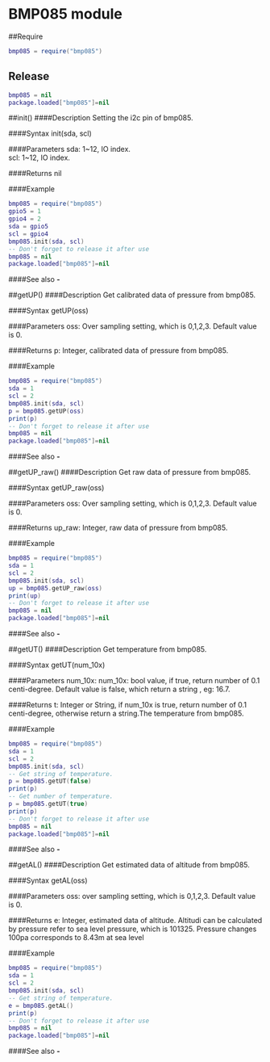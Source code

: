 # BMP085 module

##Require
```lua
bmp085 = require("bmp085")
```
## Release
```lua
bmp085 = nil
package.loaded["bmp085"]=nil
```
<a id="bmp085_init"></a>
##init()
####Description
Setting the i2c pin of bmp085.<br />

####Syntax
init(sda, scl)

####Parameters
sda: 1~12, IO index.<br />
scl: 1~12, IO index.<br />

####Returns
nil

####Example
```lua
bmp085 = require("bmp085")
gpio5 = 1
gpio4 = 2
sda = gpio5
scl = gpio4
bmp085.init(sda, scl)
-- Don't forget to release it after use
bmp085 = nil
package.loaded["bmp085"]=nil
```

####See also
**-**   []()

<a id="bmp085_getUP"></a>
##getUP()
####Description
Get calibrated data of pressure from bmp085.<br />

####Syntax
getUP(oss)

####Parameters
oss: Over sampling setting, which is 0,1,2,3. Default value is 0.<br />

####Returns
p: Integer, calibrated data of pressure from bmp085.

####Example
```lua
bmp085 = require("bmp085")
sda = 1
scl = 2
bmp085.init(sda, scl)
p = bmp085.getUP(oss)
print(p)
-- Don't forget to release it after use
bmp085 = nil
package.loaded["bmp085"]=nil
```

####See also
**-**   []()

<a id="bmp085_getUP_raw"></a>
##getUP_raw()
####Description
Get raw data of pressure from bmp085.<br />

####Syntax
getUP_raw(oss)

####Parameters
oss: Over sampling setting, which is 0,1,2,3. Default value is 0.<br />

####Returns
up_raw: Integer, raw data of pressure from bmp085.

####Example
```lua
bmp085 = require("bmp085")
sda = 1
scl = 2
bmp085.init(sda, scl)
up = bmp085.getUP_raw(oss)
print(up)
-- Don't forget to release it after use
bmp085 = nil
package.loaded["bmp085"]=nil
```

####See also
**-**   []()

<a id="bmp085_getUT"></a>
##getUT()
####Description
Get temperature from bmp085.<br />

####Syntax
getUT(num_10x)

####Parameters
num_10x: num_10x: bool value, if true, return number of 0.1 centi-degree. Default value is false, which return a string , eg: 16.7.<br />

####Returns
t: Integer or String, if num_10x is true, return number of 0.1 centi-degree, otherwise return a string.The temperature from bmp085.<br />

####Example
```lua
bmp085 = require("bmp085")
sda = 1
scl = 2
bmp085.init(sda, scl)
-- Get string of temperature.
p = bmp085.getUT(false)
print(p)
-- Get number of temperature.
p = bmp085.getUT(true)
print(p)
-- Don't forget to release it after use
bmp085 = nil
package.loaded["bmp085"]=nil
```

####See also
**-**   []()

<a id="bmp085_getAL"></a>
##getAL()
####Description
Get estimated data of altitude from bmp085.<br />

####Syntax
getAL(oss)

####Parameters
oss: over sampling setting, which is 0,1,2,3. Default value is 0.<br />

####Returns
e: Integer, estimated data of altitude. Altitudi can be calculated by pressure refer to sea level pressure, which is 101325. Pressure changes 100pa corresponds to 8.43m at sea level<br />

####Example
```lua
bmp085 = require("bmp085")
sda = 1
scl = 2
bmp085.init(sda, scl)
-- Get string of temperature.
e = bmp085.getAL()
print(p)
-- Don't forget to release it after use
bmp085 = nil
package.loaded["bmp085"]=nil
```

####See also
**-**   []()
